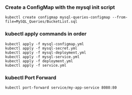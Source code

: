 ### Create a ConfigMap with the mysql init script
    
    kubectl create configmap mysql-queries-configmap --from-file=MySQL_Queries/BucketList.sql

### kubectl apply commands in order


    kubectl apply -f mysql-configmap.yml
    kubectl apply -f mysql-secret.yml 
    kubectl apply -f mysql-deployment.yml
    kubectl apply -f mysql-service.yml
    kubectl apply -f deployment.yml
    kubectl apply -f service.yml

### kubectl Port Forward

    kubectl port-forward service/my-app-service 8080:80

